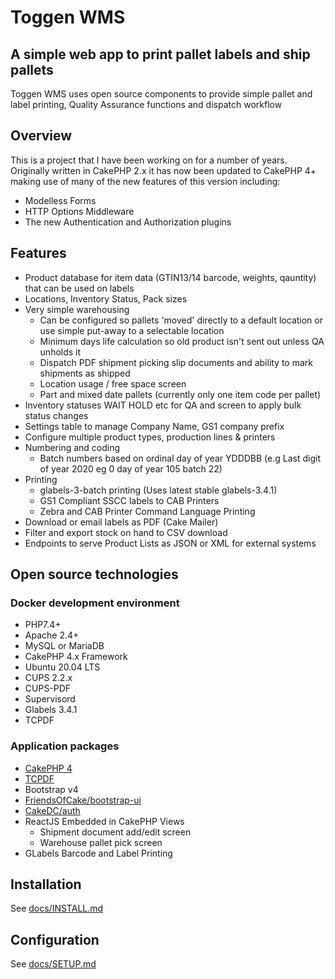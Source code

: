 # Toggen WMS

## A simple web app to print pallet labels and ship pallets
Toggen WMS uses open source components to provide simple pallet and label printing, Quality Assurance functions and dispatch workflow

## Overview
This is a project that I have been working on for a number of years. Originally written in CakePHP 2.x it has now been updated to CakePHP 4+ making use of many of the new features of this version including:
- Modelless Forms
- HTTP Options Middleware
- The new Authentication and Authorization plugins

## Features

- Product database for item data (GTIN13/14 barcode, weights, qauntity) that can be used on labels
- Locations, Inventory Status, Pack sizes
- Very simple warehousing
  - Can be configured so pallets 'moved' directly to a default location or use simple put-away to a selectable location
  - Minimum days life calculation so old product isn't sent out unless QA unholds it
  - Dispatch PDF shipment picking slip documents and ability to mark shipments as shipped
  - Location usage / free space screen
  - Part and mixed date pallets (currently only one item code per pallet)
- Inventory statuses WAIT HOLD etc for QA and screen to apply bulk status changes
- Settings table to manage Company Name, GS1 company prefix
- Configure multiple product types, production lines & printers
- Numbering and coding
  - Batch numbers based on ordinal day of year YDDDBB (e.g Last digit of year 2020 eg 0 day of year 105 batch 22)
- Printing
  - glabels-3-batch printing (Uses latest stable glabels-3.4.1)
  - GS1 Compliant SSCC labels to CAB Printers
  - Zebra and CAB Printer Command Language Printing
- Download or email labels as PDF (Cake Mailer)
- Filter and export stock on hand to CSV download
- Endpoints to serve Product Lists as JSON or XML for external systems

## Open source technologies

### Docker development environment

- PHP7.4+
- Apache 2.4+
- MySQL or MariaDB
- CakePHP 4.x Framework
- Ubuntu 20.04 LTS
- CUPS 2.2.x
- CUPS-PDF
- Supervisord
- Glabels 3.4.1
- TCPDF

### Application packages

- [CakePHP 4](https://cakephp.org/)
- [TCPDF](https://tcpdf.org/)
- Bootstrap v4
- [FriendsOfCake/bootstrap-ui](https://github.com/FriendsOfCake/bootstrap-ui/tree/cake-4-bs-4)
- [CakeDC/auth](https://github.com/CakeDC/auth)
- ReactJS Embedded in CakePHP Views
  - Shipment document add/edit screen
  - Warehouse pallet pick screen
- GLabels Barcode and Label Printing

## Installation

See [docs/INSTALL.md](webroot/docs/INSTALL.md)

## Configuration

See [docs/SETUP.md](webroot/docs/SETUP.md)
